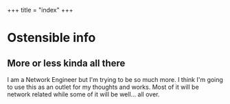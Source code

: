+++
title = "index"
+++


# Ostensible info
## More or less kinda all there

I am a Network Engineer but I'm trying to be so much more. I think I'm going to use this as an outlet for my thoughts and works. Most of it will be network related while some of it will be well... all over.